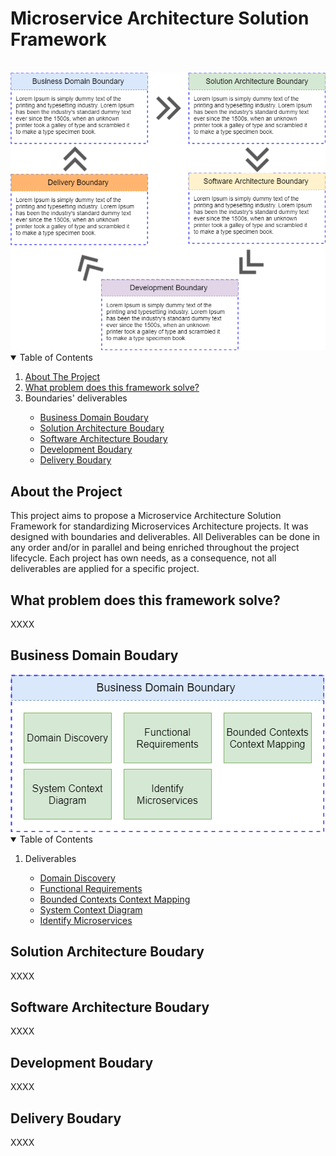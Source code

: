 # Microservice Architecture Solution Framework
<br>
<img src="Software Development Process Framework - boundaries.png">

<!-- TABLE OF CONTENTS -->
<details open="open">
  <summary>Table of Contents</summary>
  <ol>
    <li>
      <a href="#about-the-project">About The Project</a>
    </li>
    <li>
      <a href="#what-problem-does-this-framework-solve">What problem does this framework solve?</a>
    </li>
    <li>
       <a>Boundaries' deliverables</a>
    </li>
    <ul>
      <li>
        <a href="#business-domain-boudary">Business Domain Boudary</a>
      </li>
      <li>
        <a href="#solution-architecture-boudary">Solution Architecture Boudary</a>
      </li>
      <li>
        <a href="#software-architecture-boudary">Software Architecture Boudary</a>
      </li>
	  <li>
        <a href="#development-boudary">Development Boudary</a>
      </li>
      </li>
	  <li>
        <a href="#delivery-boudary">Delivery Boudary</a>
      </li>
    </ul>
  </ol>
</details>

## About the Project
This project aims to propose a Microservice Architecture Solution Framework for standardizing Microservices Architecture projects. It was designed with boundaries and deliverables. All Deliverables can be done in any order and/or in parallel and being enriched throughout the project lifecycle. Each project has own needs, as a consequence, not all deliverables are applied for a specific project.

## What problem does this framework solve?
XXXX

## Business Domain Boudary

<img src="/business-domain-design/Business Domain Design - Deliverables.png">

<!-- TABLE OF CONTENTS -->
<details open="open">
  <summary>Table of Contents</summary>
  <ol>    
    <li>
       <a>Deliverables</a>
    </li>
    <ul>
      <li>
        <a href="#business-boudary">Domain Discovery</a>
      </li>
      <li>
        <a href="#solution-architecture-boudary">Functional Requirements</a>
      </li>
      <li>
        <a href="#software-architecture-boudary">Bounded Contexts Context Mapping</a>
      </li>
	  <li>
        <a href="#development-boudary">System Context Diagram</a>
      </li>
      </li>
	  <li>
        <a href="#delivery-boudary">Identify Microservices</a>
      </li>
    </ul>
  </ol>
</details>

## Solution Architecture Boudary
XXXX

## Software Architecture Boudary
XXXX

## Development Boudary
XXXX

## Delivery Boudary
XXXX
